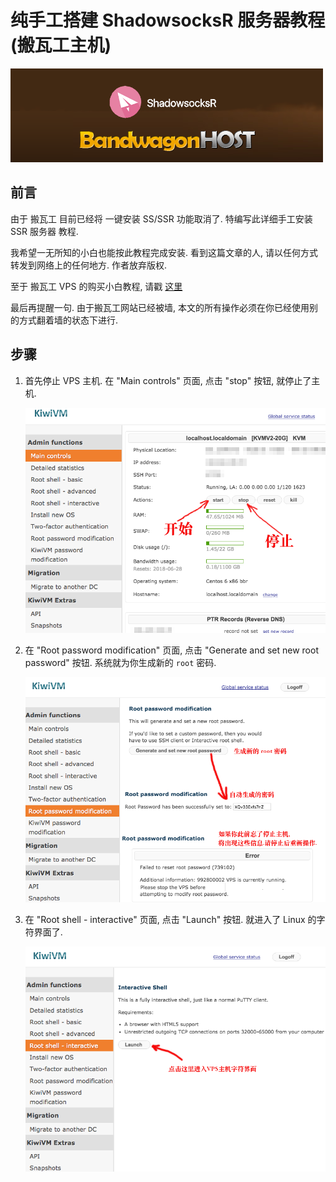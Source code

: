 # 纯手工搭建 ShadowsocksR 服务器教程 (搬瓦工主机)

<img src="ssr/title.png" />

## 前言
由于 搬瓦工 目前已经将 一键安装 SS/SSR 功能取消了. 特编写此详细手工安装 SSR 服务器 教程. 

我希望一无所知的小白也能按此教程完成安装. 看到这篇文章的人, 请以任何方式转发到网络上的任何地方. 作者放弃版权.

至于 搬瓦工 VPS 的购买小白教程, 请戳 [这里](https://github.com/OneSecure/ShadowAgentNotes/blob/master/KillGFW.md)

最后再提醒一句. 由于搬瓦工网站已经被墙, 本文的所有操作必须在你已经使用别的方式翻着墙的状态下进行.

## 步骤

1. 首先停止 VPS 主机. 在 "Main controls" 页面, 点击 "stop" 按钮, 就停止了主机. 

    <img src="ssr/start.png" />



2. 在 "Root password modification" 页面, 点击 "Generate and set new root password" 按钮. 
    系统就为你生成新的 `root` 密码.
   
    <img src="ssr/root-password.png" />
   
   
   
3. 在 "Root shell - interactive" 页面, 点击 "Launch" 按钮. 就进入了 Linux 的字符界面了.

    <img src="ssr/root-shell.png" />
